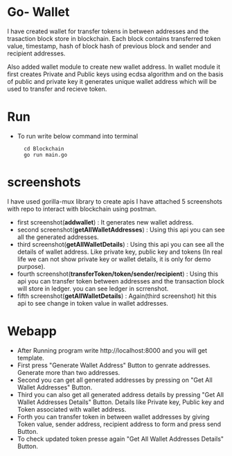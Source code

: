 # Go- Wallet

I have created wallet for transfer tokens in between addresses and the trasaction block store in blockchain. Each block contains transferred token value, timestamp, hash of block hash of previous block and sender and recipient addresses. 

Also added wallet module to create new wallet address. In wallet module it first creates Private and Public keys using ecdsa algorithm and on the basis of public and private key it generates unique wallet address which will be used to transfer and recieve token.

# Run
- To run write below command into terminal
   
        cd Blockchain
        go run main.go

# screenshots

I have used gorilla-mux library to create apis
I have attached 5 screenshots with repo to interact with blockchain using postman.
- first screenshot(**addwallet**) : It generates new wallet address.
- second screenshot(**getAllWalletAddresses**) : Using this api you can see all the generated addresses.
- third screenshot(**getAllWalletDetails**) : Using this api you can see all the details of wallet address. Like private key, public key and tokens (In real life we can not show private key or wallet details, it is only for demo purpose).
- fourth screenshot(**transferToken/token/sender/recipient**) : Using this api you can transfer token between addresses and the transaction block will store in ledger. you can see ledger in scrrenshot.
- fifth screenshot(**getAllWalletDetails**) : Again(third screenshot) hit this api to see change in token value in wallet addresses. 

# Webapp

- After Running program write http://localhost:8000 and you will get template.
- First press "Generate Wallet Address" Button to genrate addresses. Generate more than two addresses.
- Second you can get all generated addresses by pressing on "Get All Wallet Addresses" Button.
- Third you can also get all generated address details by pressing "Get All Wallet Addresses Details" Button. Details like Private key, Public key and Token associated with wallet address.
- Forth you can transfer token in between wallet addresses by giving Token value, sender address, recipient address to form and press send Button.
- To check updated token presse again "Get All Wallet Addresses Details" Button.



